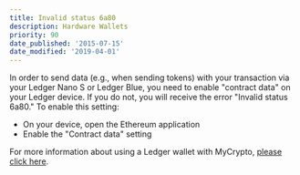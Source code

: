 ```yaml
---
title: Invalid status 6a80
description: Hardware Wallets
priority: 90
date_published: '2015-07-15'
date_modified: '2019-04-01'
---
```


In order to send data (e.g., when sending tokens) with your transaction via your Ledger Nano S or Ledger Blue, you need to enable "contract data" on your Ledger device. If you do not, you will receive the error "Invalid status 6a80." To enable this setting:

* On your device, open the Ethereum application
* Enable the "Contract data" setting

For more information about using a Ledger wallet with MyCrypto, [please click here](/how-to/migrating/moving-from-mycrypto-to-ledger).
